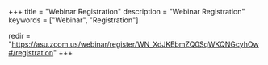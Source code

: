 +++
title = "Webinar Registration"
description = "Webinar Registration"
keywords = ["Webinar", "Registration"]

redir = "https://asu.zoom.us/webinar/register/WN_XdJKEbmZQ0SqWKQNGcyhOw#/registration"
+++